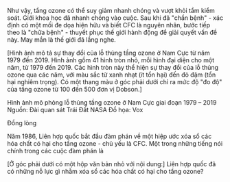 Như vậy, tầng ozone có thể suy giảm nhanh chóng và vượt khỏi tầm kiểm soát. Giới khoa học đã nhanh chóng vào cuộc. Sau khi đã "chẩn bệnh" - xác định có một mối đe dọa hiện hữu và biết CFC là nguyên nhân, bước tiếp theo là "chữa bệnh" - thuyết phục thế giới hành động để giải quyết vấn đề này. May mắn là thế giới đã lắng nghe.

[Hình ảnh mô tả sự thay đổi của lỗ thủng tầng ozone ở Nam Cực từ năm 1979 đến 2019. Hình ảnh gồm 41 hình tròn nhỏ, mỗi hình đại diện cho một năm, từ 1979 đến 2019. Các hình tròn này thể hiện sự thay đổi của lỗ thủng ozone qua các năm, với màu sắc từ xanh nhạt (ít tổn hại) đến đỏ đậm (tổn hại nghiêm trọng). Có một thang màu ở góc phải dưới chỉ ra mức độ "đo độ" của tầng ozone từ 100 đến 500 đơn vị Dobson.]

Hình ảnh mô phỏng lỗ thủng tầng ozone ở Nam Cực
giai đoạn 1979 – 2019
Nguồn: Đài quan sát Trái Đất NASA
Đồ họa: Vox

Đồng lòng

Năm 1986, Liên hợp quốc bắt đầu đàm phán về một hiệp ước xóa sổ các hóa chất có hại cho tầng ozone - chủ yếu là CFC. Một trong những tiếng nói chính trong các cuộc đàm phán là

[Ở góc phải dưới có một hộp văn bản nhỏ với nội dung:]
Liên hợp quốc đã có những nỗ lực gì nhằm xóa sổ các hóa chất có hại cho tầng ozone?